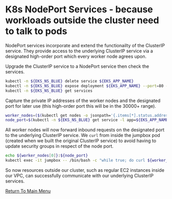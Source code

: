 # K8s NodePort Services - because workloads outside the cluster need to talk to pods

NodePort services incorporate and extend the functionailty of the ClusterIP service.
They provide access to the underlying ClusterIP service via a designated high-order port which every worker node agrees upon.

Upgrade the ClusterIP service to a NodePort service then check the services.
```bash
kubectl -n ${EKS_NS_BLUE} delete service ${EKS_APP_NAME}
kubectl -n ${EKS_NS_BLUE} expose deployment ${EKS_APP_NAME} --port=80 --type=NodePort # this will auto-assign a high-order port on ALL worker nodes
kubectl -n ${EKS_NS_BLUE} get services
```

Capture the private IP addresses of the worker nodes and the designated port for later use (this high-order port this will be in the 30000+ range).
```bash
worker_nodes=($(kubectl get nodes -o jsonpath='{.items[*].status.addresses[?(@.type=="InternalIP")].address}'))
node_port=$(kubectl -n ${EKS_NS_BLUE} get service -l app=${EKS_APP_NAME} -o jsonpath='{.items[0].spec.ports[0].nodePort}')
```

All worker nodes will now forward inbound requests on the designated port to the underlying ClusterIP service.
We `curl` from inside the jumpbox pod (created when we built the original ClusterIP service) to avoid having to update security groups in respect of the node port.
```bash
echo ${worker_nodes[0]}:${node_port}
kubectl exec -it jumpbox -- /bin/bash -c "while true; do curl ${worker_nodes[0]}:${node_port}; done"
```

So now resources outside our cluster, such as regular EC2 instances inside our VPC, can successfully communicate with our underlying ClusterIP services.

[Return To Main Menu](/README.md)
